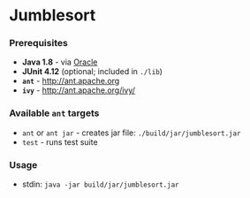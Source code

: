 # Jumblesort

### Prerequisites
  * **Java 1.8** - via [Oracle](http://www.oracle.com/technetwork/java/javase/downloads/jdk8-downloads-2133151.html)
  * **JUnit 4.12** (optional; included in `./lib`)
  * **`ant`** - http://ant.apache.org
  * **`ivy`** - http://ant.apache.org/ivy/

### Available `ant` targets
  * `ant` or `ant jar` - creates jar file: `./build/jar/jumblesort.jar`
  * `test` - runs test suite

### Usage
 * stdin: `java -jar build/jar/jumblesort.jar`

